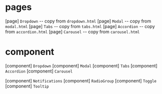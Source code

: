 # pages

[page] `Dropdown` -- copy from `dropdown.html`
[page] `Modal` -- copy from `modal.html`
[page] `Tabs` -- copy from `tabs.html`
[page] `Accordion` -- copy from `accordion.html`
[page] `Carousel` -- copy from `carousel.html`

# component

[component] `Dropdown`
[component] `Modal`
[component] `Tabs`
[component] `Accordion`
[component] `Carousel`

[component] `Notifications`
[component] `RadioGroup`
[component] `Toggle`
[component] `Tooltip`
